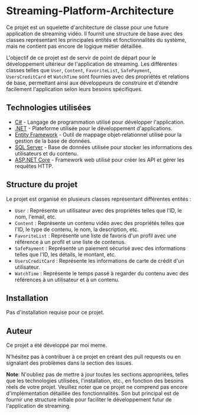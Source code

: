 # Streaming-Platform-Architecture

Ce projet est un squelette d'architecture de classe pour une future application de streaming vidéo. Il fournit une structure de base avec des classes représentant les principales entités et fonctionnalités du système, mais ne contient pas encore de logique métier détaillée.

L'objectif de ce projet est de servir de point de départ pour le développement ultérieur de l'application de streaming. Les différentes classes telles que `User`, `Content`, `FavoriteList`, `SafePayment`, `UsersCreditCard` et `WatchTime` sont fournies avec des propriétés et relations de base, permettant ainsi aux développeurs de construire et d'étendre facilement l'application selon leurs besoins spécifiques.


## Technologies utilisées

- [C#](https://docs.microsoft.com/fr-fr/dotnet/csharp/) - Langage de programmation utilisé pour développer l'application.
- [.NET](https://dotnet.microsoft.com/) - Plateforme utilisée pour le développement d'applications.
- [Entity Framework](https://docs.microsoft.com/fr-fr/ef/) - Outil de mappage objet-relationnel utilisé pour la gestion de la base de données.
- [SQL Server](https://www.microsoft.com/fr-fr/sql-server/) - Base de données utilisée pour stocker les informations des utilisateurs et du contenu.
- [ASP.NET Core](https://docs.microsoft.com/fr-fr/aspnet/core/?view=aspnetcore-5.0) - Framework web utilisé pour créer les API et gérer les requêtes HTTP.

## Structure du projet

Le projet est organisé en plusieurs classes représentant différentes entités :

- `User` : Représente un utilisateur avec des propriétés telles que l'ID, le nom, l'email, etc.
- `Content` : Représente un contenu vidéo avec des propriétés telles que l'ID, le type de contenu, le nom, la description, etc.
- `FavoriteList` : Représente une liste de favoris d'un profil avec une référence à un profil et une liste de contenus.
- `SafePayment` : Représente un paiement sécurisé avec des informations telles que l'ID, les détails, le montant, etc.
- `UsersCreditCard` : Représente les informations de carte de crédit d'un utilisateur.
- `WatchTime` : Représente le temps passé à regarder du contenu avec des références à un utilisateur et à un contenu.

## Installation

Pas d'installation requise pour ce projet.

## Auteur

Ce projet a été développé par moi meme.

N'hésitez pas à contribuer à ce projet en créant des pull requests ou en signalant des problèmes dans la section des issues.

**Note**: N'oubliez pas de mettre à jour toutes les sections appropriées, telles que les technologies utilisées, l'installation, etc., en fonction des besoins réels de votre projet.
Veuillez noter que ce projet ne comprend pas encore d'implémentation détaillée des fonctionnalités. Son but principal est de fournir une structure initiale pour faciliter le développement futur de l'application de streaming.
